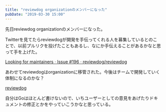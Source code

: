 ```yaml
---
title: "reviewdog organizationのメンバーになった"
pubDate: "2019-03-30 15:00"
---
```


先日reviewdog organizationのメンバーになった。

Twitterを見てたらreviewdogが開発を手伝ってくれる人を募集しているとのことで、以前プルリクを投げたこともあるし、なにか手伝えることがあるかなと思って手を上げた。

[Looking for maintainers · Issue \#196 · reviewdog/reviewdog](https://github.com/reviewdog/reviewdog/issues/196)

あわせてreviewdogはorganizationに移管された。今後はチームで開発していく体制になるのかな？

[reviewdog](https://github.com/reviewdog)

自分はGoはほとんど書けないので、いちユーザーとしての意見をあげたりドキュメントの修正とかをやっていこうかなと思っている。
